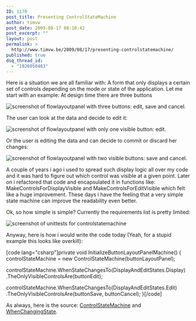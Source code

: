 ```yaml
---
ID: 1170
post_title: Presenting ControlStateMachine
author: timvw
post_date: 2009-08-17 08:10:42
post_excerpt: ""
layout: post
permalink: >
  http://www.timvw.be/2009/08/17/presenting-controlstatemachine/
published: true
dsq_thread_id:
  - "1926050483"
---
```

<p>Here is a situation we are all familiar with: A form that only displays a certain set of controls depending on the mode or state of the application. Let me start with an example: At design time there are three buttons</p>

<img src="http://www.timvw.be/wp-content/images/controlstatemachine.design.png" alt="screenshot of flowlayoutpanel with three buttons: edit, save and cancel." />

<p>The user can look at the data and decide to edit it:</p>

<img src="http://www.timvw.be/wp-content/images/controlstatemachine.display.png" alt="screenshot of flowlayoutpanel with only one visible button: edit." />

<p>Or the user is editing the data and can decide to commit or discard her changes:</p>

<img src="http://www.timvw.be/wp-content/images/controlstatemachine.edit.png" alt="screenshot of flowlayoutpanel with two visible buttons: save and cancel." />

<p>A couple of years i ago i used to spread such display logic all over my code and it was hard to figure out which control was visible at a given point. Later on i refactored that code and encapsulated it in functions like: MakeControlsForDisplayVisible and MakeControlsForEditVisible which felt like a huge improvement. These days i have the feeling that a very simple state machine can improve the readability even better.</p>

<p>Ok, so how simple is simple? Currently the requirements list is pretty limited:</p>

<img src="http://www.timvw.be/wp-content/images/controlstatemachine.specs.png" alt="screenshot of unittests for controlstatemachine" />

<p>Anyway, here is how i would write the code today (Yeah, for a stupid example this looks like overkill):</p>

[code lang="csharp"]private void InitializeButtonLayoutPanelMachine()
{
 controlStateMachine = new ControlStateMachine<displayAndEditStates>(buttonLayoutPanel);

 controlStateMachine.WhenStateChangesTo(DisplayAndEditStates.Display)
  .TheOnlyVisibleControlsAre(buttonEdit);

 controlStateMachine.WhenStateChangesTo(DisplayAndEditStates.Edit)
  .TheOnlyVisibleControlsAre(buttonSave, buttonCancel);
}[/code]

<p>As always, here is the source: <a href="http://www.timvw.be/wp-content/code/csharp/ControlStateMachine.cs.txt">ControlStateMachine</a> and <a href="http://www.timvw.be/wp-content/code/csharp/WhenChangingState.cs.txt">WhenChangingState</a>.</p>